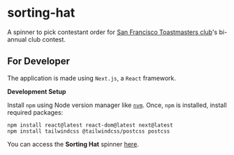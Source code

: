# sorting-hat

A spinner to pick contestant order for [San Francisco Toastmasters club](https://www.toastmasters.org/Find-a-Club/00001771-san-francisco-toastmasters)'s bi-annual club contest.

## For Developer
The application is made using `Next.js`, a `React` framework. 

**Development Setup**

Install `npm` using Node version manager like [`nvm`](https://github.com/nvm-sh/nvm).
Once, `npm` is installed, install required packages: 
```
npm install react@latest react-dom@latest next@latest
npm install tailwindcss @tailwindcss/postcss postcss
```

You can access the **Sorting Hat** spinner [here](https://sorting-hat-dun.vercel.app/).